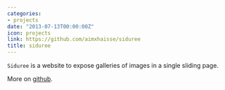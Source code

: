 ```yaml
---
categories:
- projects
date: "2013-07-13T00:00:00Z"
icon: projects
link: https://github.com/aimxhaisse/siduree
title: siduree
---
```


`Siduree` is a website to expose galleries of images in a single sliding page.

More on [github](https://github.com/aimxhaisse/siduree).
